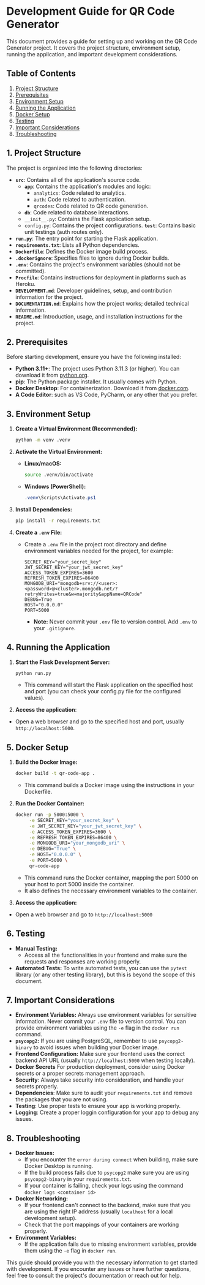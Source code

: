 # Development Guide for QR Code Generator

This document provides a guide for setting up and working on the QR Code Generator project. It covers the project structure, environment setup, running the application, and important development considerations.

## Table of Contents

1.  [Project Structure](#project-structure)
2.  [Prerequisites](#prerequisites)
3.  [Environment Setup](#environment-setup)
4.  [Running the Application](#running-the-application)
5.  [Docker Setup](#docker-setup)
6.  [Testing](#testing)
7.  [Important Considerations](#important-considerations)
8.  [Troubleshooting](#troubleshooting)

## 1. Project Structure

The project is organized into the following directories:

-   **`src`**: Contains all of the application's source code.
    -   **`app`**: Contains the application's modules and logic:
        -   `analytics`: Code related to analytics.
        -   `auth`: Code related to authentication.
        -   `qrcodes`: Code related to QR code generation.
    -   **`db`**: Code related to database interactions.
    -   `__init__.py`: Contains the Flask application setup.
    -   `config.py`: Contains the project configurations.
        **`test`**: Contains basic unit testings (auth routes only).
-   **`run.py`**: The entry point for starting the Flask application.
-   **`requirements.txt`**: Lists all Python dependencies.
-   **`Dockerfile`**: Defines the Docker image build process.
-   **`.dockerignore`**: Specifies files to ignore during Docker builds.
-   **`.env`**: Contains the project's environment variables (should not be committed).
-   **`Procfile`**: Contains instructions for deployment in platforms such as Heroku.
-   **`DEVELOPMENT.md`**: Developer guidelines, setup, and contribution information for the project.
-   **`DOCUMENTATION.md`**: Explains how the project works; detailed technical information.
-   **`README.md`**: Introduction, usage, and installation instructions for the project.

## 2. Prerequisites

Before starting development, ensure you have the following installed:

-   **Python 3.11+**: The project uses Python 3.11.3 (or higher). You can download it from [python.org](https://www.python.org/).
-   **pip**: The Python package installer. It usually comes with Python.
-   **Docker Desktop**: For containerization. Download it from [docker.com](https://www.docker.com/).
-   **A Code Editor**: such as VS Code, PyCharm, or any other that you prefer.

## 3. Environment Setup

1.  **Create a Virtual Environment (Recommended):**
    ```bash
    python -m venv .venv
    ```
2.  **Activate the Virtual Environment:**
    -   **Linux/macOS:**
        ```bash
        source .venv/bin/activate
        ```
    -   **Windows (PowerShell):**
        ```powershell
        .venv\Scripts\Activate.ps1
        ```
3.  **Install Dependencies:**
    ```bash
    pip install -r requirements.txt
    ```
4.  **Create a `.env` File:**

    -   Create a `.env` file in the project root directory and define environment variables needed for the project, for example:

        ```dotenv
        SECRET_KEY="your_secret_key"
        JWT_SECRET_KEY="your_jwt_secret_key"
        ACCESS_TOKEN_EXPIRES=3600
        REFRESH_TOKEN_EXPIRES=86400
        MONGODB_URI="mongodb+srv://<user>:<password>@<cluster>.mongodb.net/?retryWrites=true&w=majority&appName=QRCode"
        DEBUG=True
        HOST="0.0.0.0"
        PORT=5000
        ```

        -   **Note:** Never commit your `.env` file to version control. Add `.env` to your `.gitignore`.

## 4. Running the Application

1.  **Start the Flask Development Server:**

    ```bash
    python run.py
    ```

    -   This command will start the Flask application on the specified host and port (you can check your config.py file for the configured values).

2.  **Access the application**:

-   Open a web browser and go to the specified host and port, usually `http://localhost:5000`.

## 5. Docker Setup

1.  **Build the Docker Image:**

    ```bash
    docker build -t qr-code-app .
    ```

    -   This command builds a Docker image using the instructions in your Dockerfile.

2.  **Run the Docker Container:**
    ```bash
    docker run -p 5000:5000 \
         -e SECRET_KEY="your_secret_key" \
         -e JWT_SECRET_KEY="your_jwt_secret_key" \
         -e ACCESS_TOKEN_EXPIRES=3600 \
         -e REFRESH_TOKEN_EXPIRES=86400 \
         -e MONGODB_URI="your_mongodb_uri" \
         -e DEBUG="True" \
         -e HOST="0.0.0.0" \
         -e PORT=5000 \
         qr-code-app
    ```
    -   This command runs the Docker container, mapping the port 5000 on your host to port 5000 inside the container.
    -   It also defines the necessary environment variables to the container.
3.  **Access the application:**

-   Open a web browser and go to `http://localhost:5000`

## 6. Testing

-   **Manual Testing:**
    -   Access all the functionalities in your frontend and make sure the requests and responses are working properly.
-   **Automated Tests:** To write automated tests, you can use the `pytest` library (or any other testing library), but this is beyond the scope of this document.

## 7. Important Considerations

-   **Environment Variables:** Always use environment variables for sensitive information. Never commit your `.env` file to version control. You can provide environment variables using the `-e` flag in the `docker run` command.
-   **`psycopg2`:** If you are using PostgreSQL, remember to use `psycopg2-binary` to avoid issues when building your Docker image.
-   **Frontend Configuration:** Make sure your frontend uses the correct backend API URL (usually `http://localhost:5000` when testing locally).
-   **Docker Secrets** For production deployment, consider using Docker secrets or a proper secrets management approach.
-   **Security**: Always take security into consideration, and handle your secrets properly.
-   **Dependencies**: Make sure to audit your `requirements.txt` and remove the packages that you are not using.
-   **Testing**: Use proper tests to ensure your app is working properly.
-   **Logging**: Create a proper loggin configuration for your app to debug any issues.

## 8. Troubleshooting

-   **Docker Issues:**
    -   If you encounter the `error during connect` when building, make sure Docker Desktop is running.
    -   If the build process fails due to `psycopg2` make sure you are using `psycopg2-binary` in your `requirements.txt`.
    -   If your container is failing, check your logs using the command `docker logs <container id>`
-   **Docker Networking:**
    -   If your frontend can't connect to the backend, make sure that you are using the right IP address (usually `localhost` for a local development setup).
    -   Check that the port mappings of your containers are working properly.
-   **Environment Variables:**
    -   If the application fails due to missing environment variables, provide them using the `-e` flag in `docker run`.

This guide should provide you with the necessary information to get started with development. If you encounter any issues or have further questions, feel free to consult the project's documentation or reach out for help.

